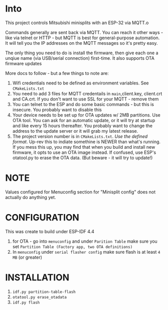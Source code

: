 # Into
This project controls Mitsubishi minisplits with an ESP-32 via MQTT.o

Commands generally are sent back via MQTT. You can reach it other ways - like via telnet or HTTP - but MQTT is best for general-purpose automation. It will tell you the IP addresses on the MQTT messages so it's pretty easy.

The only thing you need to do is install the firmware, then give each one a unqiue name (via USB/serial connection) first-time. It also supports OTA firmware updates

More docs to follow - but a few things to note are:

1. Wifi credentials need to be defined as environment variables. See `CMakeLists.txt`
2. You need to add 3 files for MQTT credentails in `main`,client.key, client.crt and CA.crt. If you don't want to use SSL for your MQTT - remove them
3. You can telnet to the ESP and do some basic commands - but this is insecure. You probably want to disable this
4. Your device needs to be set up for OTA updates w/ 2MB partitions. Use OTA tool. You can ask for an automatic update, or it will try at startup and like every 15 hours thereafter. You probably want to change the address to the update server or it will grab my latest release.
5. The project version number is in `CMakeLists.txt`. *Use the defined format*. Up-rev this to indiate somethine is NEWER than what's running. If you mess this up, you may find that when you build and install new firmware, it opts to use an OTA image instead. If confused, use ESP's otatool.py to erase the OTA data. (But beware - it will try to update!)

# NOTE
Values configured for Menuconfig section for "Minisplit config" does not actually do anything yet.


# CONFIGURATION

This was create to build under ESP-IDF 4.4

1. for OTA - go into `menuconfig` and under `Parition Table` make sure you set `Partition Table (Factory app, two OTA definitions)`
2. In `menuconfig` under `serial flasher config` make sure flash is at least `4 MB` (or greater)

# INSTALLATION

 1. `idf.py partition-table-flash`
 2. `otatool.py erase_otadata`
 3. `idf.py flash`
